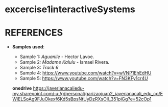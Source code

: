 # excercise1interactiveSystems
# REFERENCES 

- **Samples used**:
  - Sample 1: *Aguanile* - Hector Lavoe. 
  - Sample 2: *Madame Kalulu* - Ismael Rivera.
  - Sample 3: *Track 6*
  - Sample 4: https://www.youtube.com/watch?v=wVNP1EhEdHU
  - Sample 5: https://www.youtube.com/watch?v=FN3KFy1cr4U
 
  **onedrive**
  https://javerianacaliedu-my.sharepoint.com/:u:/g/personal/garizaojuan2_javerianacali_edu_co/EWiELSoAg9FJuOkexf6Kd5sBpsNtUyDzRXsOIl_351piGg?e=52cOp1

